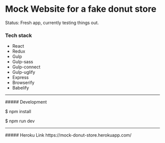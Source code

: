 # Mock Website for a fake donut store

Status: Fresh app, currently testing things out.

### Tech stack
- React
- Redux
- Gulp
- Gulp-sass
- Gulp-connect
- Gulp-uglify
- Express
- Browserify
- Babelify

<hr/>
##### Development

$ npm install

$ npm run dev
<hr/>
##### Heroku Link
https://mock-donut-store.herokuapp.com/
